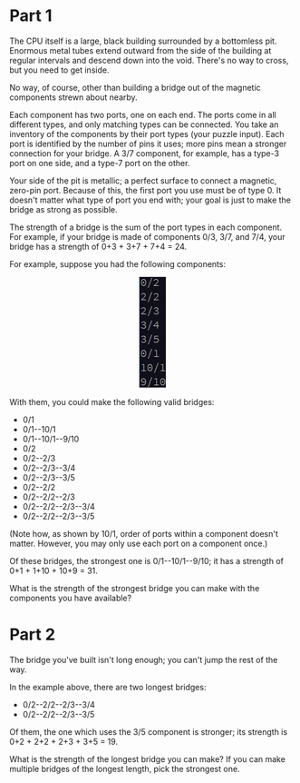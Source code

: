 # Part 1

The CPU itself is a large, black building surrounded by a bottomless pit. Enormous metal tubes extend outward from the side of the building at regular intervals and descend down into the void. There's no way to cross, but you need to get inside.

No way, of course, other than building a bridge out of the magnetic components strewn about nearby.

Each component has two ports, one on each end. The ports come in all different types, and only matching types can be connected. You take an inventory of the components by their port types (your puzzle input). Each port is identified by the number of pins it uses; more pins mean a stronger connection for your bridge. A 3/7 component, for example, has a type-3 port on one side, and a type-7 port on the other.

Your side of the pit is metallic; a perfect surface to connect a magnetic, zero-pin port. Because of this, the first port you use must be of type 0. It doesn't matter what type of port you end with; your goal is just to make the bridge as strong as possible.

The strength of a bridge is the sum of the port types in each component. For example, if your bridge is made of components 0/3, 3/7, and 7/4, your bridge has a strength of 0+3 + 3+7 + 7+4 = 24.

For example, suppose you had the following components:

<p align=center>
 	<img src="sample.png">
</p> 

With them, you could make the following valid bridges:

- 0/1
- 0/1--10/1
- 0/1--10/1--9/10
- 0/2
- 0/2--2/3
- 0/2--2/3--3/4
- 0/2--2/3--3/5
- 0/2--2/2
- 0/2--2/2--2/3
- 0/2--2/2--2/3--3/4
- 0/2--2/2--2/3--3/5

(Note how, as shown by 10/1, order of ports within a component doesn't matter. However, you may only use each port on a component once.)

Of these bridges, the strongest one is 0/1--10/1--9/10; it has a strength of 0+1 + 1+10 + 10+9 = 31.

What is the strength of the strongest bridge you can make with the components you have available?


# Part 2

The bridge you've built isn't long enough; you can't jump the rest of the way.

In the example above, there are two longest bridges:

- 0/2--2/2--2/3--3/4
- 0/2--2/2--2/3--3/5

Of them, the one which uses the 3/5 component is stronger; its strength is 0+2 + 2+2 + 2+3 + 3+5 = 19.

What is the strength of the longest bridge you can make? If you can make multiple bridges of the longest length, pick the strongest one.
